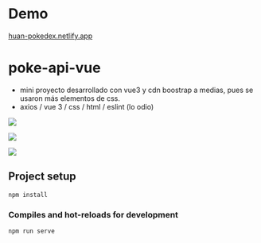 # Demo
[huan-pokedex.netlify.app](https://huan-pokedex.netlify.app)

# poke-api-vue

- mini proyecto desarrollado con vue3 y cdn boostrap a medias, pues se usaron más elementos de css.
- axios / vue 3 / css / html / eslint (lo odio)

![](https://media.discordapp.net/attachments/804511906735718421/865355465738813460/unknown.png?width=761&height=380)

![](https://media.discordapp.net/attachments/804511906735718421/865355537322475530/unknown.png?width=303&height=656)

![](https://media.discordapp.net/attachments/804511906735718421/865355599407087626/unknown.png?width=303&height=656)
## Project setup
```
npm install
```

### Compiles and hot-reloads for development
```
npm run serve
```
